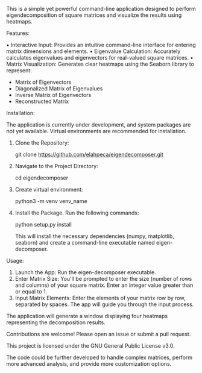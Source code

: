 This is a simple yet powerful command-line application designed to perform eigendecomposition of square matrices and visualize the results using heatmaps. 

Features:

• Interactive Input: Provides an intuitive command-line interface for entering matrix dimensions and elements. 
• Eigenvalue Calculation: Accurately calculates eigenvalues and eigenvectors for real-valued square matrices.
• Matrix Visualization: Generates clear heatmaps using the Seaborn library to represent:
  * Matrix of Eigenvectors
  * Diagonalized Matrix of Eigenvalues
  * Inverse Matrix of Eigenvectors
  * Reconstructed Matrix

Installation:

The application is currently under development, and system packages are not yet available. Virtual environments are recommended for installation.

1. Clone the Repository: 
   
   git clone https://github.com/elahpeca/eigendecomposer.git
   
2. Navigate to the Project Directory:
   
   cd eigendecomposer 
   
3. Create virtual environment:

   python3 -m venv venv_name

4. Install the Package.  Run the following commands:
   
   python setup.py install
   
   This will install the necessary dependencies (numpy, matplotlib, seaborn) and create a command-line executable named eigen-decomposer.

Usage:

1. Launch the App: Run the eigen-decomposer executable.
2. Enter Matrix Size: You'll be prompted to enter the size (number of rows and columns) of your square matrix. Enter an integer value greater than or equal to 1.
3. Input Matrix Elements: Enter the elements of your matrix row by row, separated by spaces. The app will guide you through the input process.

The application will generate a window displaying four heatmaps representing the decomposition results.

Contributions are welcome! Please open an issue or submit a pull request.

This project is licensed under the GNU General Public License v3.0.

The code could be further developed to handle complex matrices, perform more advanced analysis, and provide more customization options.
